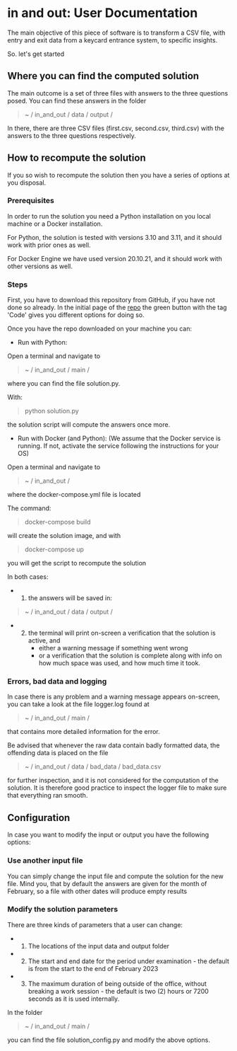 # in and out: User Documentation

The main objective of this piece of software is to transform a CSV file, with entry and exit data from a keycard entrance system, to specific insights.

So. let's get started

## Where you can find the computed solution
The main outcome is a set of three files with answers to the three questions posed. You can find these answers in the folder 

>    ~ / in_and_out / data / output /

In there, there are three CSV files (first.csv, second.csv, third.csv) with the answers to the three questions respectively.

## How to recompute the solution

If you so wish to recompute the solution then you have a series of options at you disposal.

### Prerequisites
In order to run the solution you need a Python installation on you local machine or a Docker installation. 

For Python, the solution is tested with versions 3.10 and 3.11, and it should work with prior ones as well.

For Docker Engine we have used version 20.10.21, and it should work with other versions as well. 


### Steps

First, you have to download this repository from GitHub, if you have not done so already. In the initial page of the [repo](https://github.com/andreas-masaoutis/in_and_out) the green button with the tag 'Code' gives you different options for doing so.

Once you have the repo downloaded on your machine you can:

- Run with Python:

Open a terminal and navigate to 

>    ~ / in_and_out / main /

where you can find the file solution.py. 

With: 

>    python solution.py

the solution script will compute the answers once more.

- Run with Docker (and Python):
(We assume that the Docker service is running. If not, activate the service following the instructions for your OS)

Open a terminal and navigate to

>    ~ / in_and_out /

where the docker-compose.yml file is located

The command:

>   docker-compose build

will create the solution image, and with

> docker-compose up

you will get the script to recompute the solution


In both cases:
- 1. the answers will be saved in:

>    ~ / in_and_out / data / output /

- 2. the terminal will print on-screen a verification that the solution is active, and
        - either a warning message if something went wrong
        - or a verification that the solution is complete along with info on how much space was used, and how much time it took.

### Errors, bad data and logging 

In case there is any problem and a warning message appears on-screen, you can take a look at the file logger.log found at 

>    ~ / in_and_out / main /

that contains more detailed information for the error.

Be advised that whenever the raw data contain badly formatted data, the offending data is placed on the file

> ~ / in_and_out / data / bad_data / bad_data.csv

for further inspection, and it is not considered for the computation of the solution. It is therefore good practice to inspect the logger file to make sure that everything ran smooth.

## Configuration

In case you want to modify the input or output you have the following options:

### Use another input file
You can simply change the input file and compute the solution for the new file. Mind you, that by default the answers are given for the month of February, so a file with other dates will produce empty results

### Modify the solution parameters
There are three kinds of parameters that a user can change:

- 1. The locations of the input data and output folder
- 2. The start and end date for the period under examination - the default is from the start to the end of February 2023
- 3. The maximum duration of being outside of the office, without breaking a work session - the default is two (2) hours or 7200 seconds as it is used internally.

In the folder 

>    ~ / in_and_out / main /

you can find the file solution_config.py and modify the above options.
